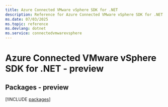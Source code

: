 ```yaml
---
title: Azure Connected VMware vSphere SDK for .NET
description: Reference for Azure Connected VMware vSphere SDK for .NET
ms.date: 07/03/2025
ms.topic: reference
ms.devlang: dotnet
ms.service: connectedvmwarevsphere
---
```

# Azure Connected VMware vSphere SDK for .NET - preview
## Packages - preview
[!INCLUDE [packages](connected-vmware-vsphere-index.md)]